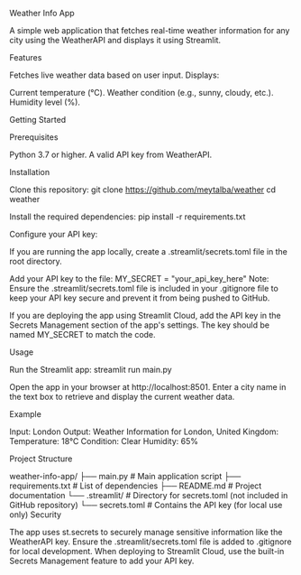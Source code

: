 Weather Info App 

A simple web application that fetches real-time weather information for any city using the WeatherAPI and displays it using Streamlit.

Features

Fetches live weather data based on user input.
Displays:

Current temperature (°C).
Weather condition (e.g., sunny, cloudy, etc.).
Humidity level (%).

Getting Started

Prerequisites

Python 3.7 or higher.
A valid API key from WeatherAPI.

Installation

Clone this repository:
git clone https://github.com/meytalba/weather
cd weather

Install the required dependencies:
pip install -r requirements.txt

Configure your API key:

If you are running the app locally, create a .streamlit/secrets.toml file in the root directory.

Add your API key to the file:
MY_SECRET = "your_api_key_here"
Note: Ensure the .streamlit/secrets.toml file is included in your .gitignore file to keep your API key secure and prevent it from being pushed to GitHub.

If you are deploying the app using Streamlit Cloud, add the API key in the Secrets Management section of the app's settings. The key should be named MY_SECRET to match the code.

Usage

Run the Streamlit app:
streamlit run main.py

Open the app in your browser at http://localhost:8501.
Enter a city name in the text box to retrieve and display the current weather data.

Example

Input: London
Output:
Weather Information for London, United Kingdom:
Temperature: 18°C
Condition: Clear
Humidity: 65%

Project Structure

weather-info-app/
├── main.py          # Main application script
├── requirements.txt # List of dependencies
├── README.md        # Project documentation
└── .streamlit/      # Directory for secrets.toml (not included in GitHub repository)
    └── secrets.toml # Contains the API key (for local use only)
Security

The app uses st.secrets to securely manage sensitive information like the WeatherAPI key.
Ensure the .streamlit/secrets.toml file is added to .gitignore for local development.
When deploying to Streamlit Cloud, use the built-in Secrets Management feature to add your API key.
